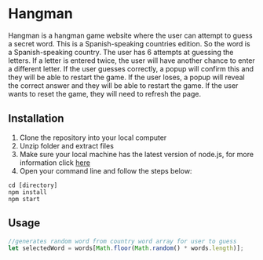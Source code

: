 # Hangman

Hangman is a hangman game website where the user can attempt to guess a secret word. This is a Spanish-speaking countries edition. So the word is a Spanish-speaking country. The user has 6 attempts at guessing the letters. If a letter is entered twice, the user will have another chance to enter a different letter. If the user guesses correctly, a popup will confirm this and they will be able to restart the game. If the user loses, a popup will reveal the correct answer and they will be able to restart the game. If the user wants to reset the game, they will need to refresh the page.

## Installation
1. Clone the repository into your local computer
2. Unzip folder and extract files
3. Make sure your local machine has the latest version of node.js, for more information click <a href="https://nodejs.org/en/download/">here</a>
3. Open your command line and follow the steps below:

```command line
cd [directory] 
npm install
npm start
```

## Usage

```javascript
//generates random word from country word array for user to guess
let selectedWord = words[Math.floor(Math.random() * words.length)];

```

